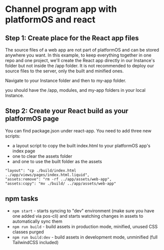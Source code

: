 # Channel program app with platformOS and react

## Step 1: Create place for the React app files

The source files of a web app are not part of platformOS and can be stored anywhere you want.
In this example, to keep everything together in one repo and one project, we'll create the React app directly in our Instance's folder but not inside the /app folder. It is not recommended to deploy our source files to the server, only the built and minified ones.

Navigate to your Instance folder and then to my-app folder.

you should have the /app, modules, and my-app folders in your local Instance.

## Step 2: Create your React build as your platformOS page

You can find package.json under react-app. You need to add three new scripts:

* a layout script to copy the built index.html to your platformOS app's index page
* one to clear the assets folder
* and one to use the built folder as the assets

```
"layout": "cp ./build/index.html ../app/views/pages/index.html.liquid",
"assets:remove": "rm -rf ../app/assets/web-app",
"assets:copy": "mv ./build/ ../app/assets/web-app"

```

## npm tasks
* `npm start` - starts syncing to "dev" environment (make sure you have one added via pos-cli) and starts watching changes in assets to automatically sync them
* `npm run build` - build assets in production mode, minified, unused CSS classes purged
* `npm run build:dev` - build assets in development mode, unminified (full TailwindCSS included)
